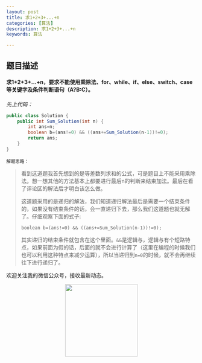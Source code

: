 ```yaml
---
layout: post
title: 求1+2+3+...+n
categories: [算法]
description: 求1+2+3+...+n
keywords: 算法

---
```


##  题目描述

#### 求1+2+3+...+n，要求不能使用乘除法、for、while、if、else、switch、case等关键字及条件判断语句（A?B:C）。

<!--more-->

*先上代码：*

```java
public class Solution {
    public int Sum_Solution(int n) {
        int ans=n;
        boolean b=(ans!=0) && ((ans+=Sum_Solution(n-1))!=0);
        return ans;
    }
}
```



``解题思路：``

>看到这道题我首先想到的是等差数列求和的公式，可是题目上不能采用乘除法。想一想其他的方法基本上都要进行最后n的判断来结束加法。最后在看了评论区的解法后才明白该怎么做。
>
>这道题采用的是递归的解法，我们知道递归解法最后是需要一个结束条件的，如果没有结束条件的话，会一直递归下去，那么我们这道题也就无解了。仔细观察下面的式子:
>
>``boolean b=(ans!=0) && ((ans+=Sum_Solution(n-1))!=0);``
>
>其实递归的结束条件就包含在这个里面。``&&``是逻辑与，逻辑与有个短路特点，如果前面为假的话，后面的就不会进行计算了（这里在编程的时候我们也可以利用这种特点来减少运算），所以当递归到``n=0``的时候，就不会再继续往下进行递归了。


欢迎关注我的微信公众号，接收最新动态。

<div align="center"><img width="192px" height="192px" src="https://i.postimg.cc/pdykktnS/weichat.jpg"/></div>
